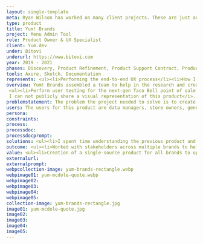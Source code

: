 ```yaml
---
layout: single-template
meta: Ryan Wilson has worked on many client projects. These are just an example of some of the excellent product design work that he could do on your project.
type: product
title: Yum! Brands
project: Menu Admin Tool
role: Product Owner & UX Specialist
client: Yum.dev
under: Bitovi
underurl: https://www.bitovi.com
year: 2019 - 2021
phases: Discovery, Product Refinement, Product Support Contract, Product Review Contract
tools: Axure, Sketch, Documentation
represents: <ul><li>Performing the end-to-end UX process</li><li>How I capture and disseminate information</li><li>Collaboration across brands, teams, and pods</li><li>How I approach simplifying complexity with a focus on making a better experience for the user</li><li>How I support building teams and mentoring others</li></ul>
overview: Yum! Brands assembled a team to help in the research and creation of a menu management tool (MMT) for the brands they operate (KFC, Pizza Hut, Taco Bell) to use. I worked as the Product Owner for ~9 months on the MMT tool project before migrating to overseeing the product design and user experience research. I also helped&#58;
 <ul><li>Perform user testing for the next-gen Taco Bell point of sale (POS) system</li><li>Helped write UX job descriptions, review applications, interview, recommend for hire, and mentor and onboard new hires</li><li>Ideate and iterate a new concept for a logic-based tax creation tool</li></ul> <br> <i>NOTE&#58;
 I can not publicly share a visual representation of this product</i>.
problemstatement: The problem the project needed to solve is to create a single tool to manage all of the data that makes up products, menus, discounts, pricing, taxes, store data, etc. for KFC, Pizza Hut, and Taco Bell – US locations, to be rolled out internationally in the future. Each brand has its own glossary for how they refer to things like products, discounts, etc.
users: The users for this product are data managers, store owners, general managers, customer support staff, marketing coordinators, and tax professionals for major restaurant brands.
persona:
constraints:
process:
processdoc:
processdocprompt:
solutions: <ul><li>I spent time understanding the previous product and created documentation to help onboard new team members as Yum hired more staff</li><li>I worked with stakeholders to create a glossary that worked as a translation matrix and reference</li><li>I familiarized myself with the software and methods of input for each brand and created documentation with video examples that would live with the product to support knowledge transfer and onboarding</li><li>I advocated for the UX process and showed value in the role. I helped Yum.dev hire additional UX resources and replaced myself when I rolled off</li><li>I refined the product to work for the users, providing visual cues and textual support where needed</li></ul>
outcome: <ul><li>Worked with stakeholders across multiple brands to help to define feature timelines for the MMT product</li><li>Created documentation to live as a central source of truth and support project onboarding</li><li>Defined initial interface patterns for MMT product</li><li>Assisted in sprint planning, writing user stories, and pulling together resources for issues</li><li>Worked alongside stakeholders, BA’s, Tech Leads, POs, and Developers to define and align project needs</li><li>Researched, ideated, and iterated through features with stakeholders, vetted with developers and users</li><li>Deveoped concepts for the complex Tax Logic Builder feature</li>Helped to build & mentor Yum.dev’s UX team<li>Helped Bitovi create a lasting relationship with Yum</li></ul>
value: <ul><li>Creation of a single-source product for all brands to update menus, products, deals, coupons, store details, and depletion information</li> <li>Improved user flow through the system</li> <li>Single location for cross-brand customer support</li> <li>Improved tax creation system <a href="http://localhost:4000/references/#McDole">See Matt McDole reference</a></li> </ul>
externalurl:
externalprompt:
webpcollection-image: yum-brands-rectangle.webp
webpimage01: yum-mcdole-quote.webp
webpimage02:
webpimage03:
webpimage04:
webpimage05:
collection-image: yum-brands-rectangle.jpg
image01: yum-mcdole-quote.jpg
image02:
image03:
image04:
image05:
---
```

